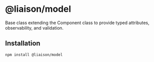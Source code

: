 # @liaison/model

Base class extending the Component class to provide typed attributes, observability, and validation.

## Installation

```
npm install @liaison/model
```

